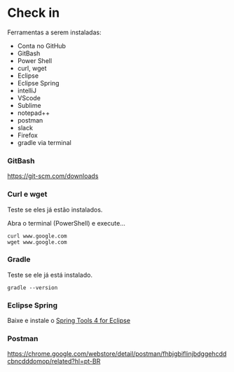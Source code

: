 # Check in


Ferramentas a serem instaladas:

+ Conta no GitHub
+ GitBash
+ Power Shell
+ curl, wget
+ Eclipse
+ Eclipse Spring
+ intelliJ
+ VScode
+ Sublime
+ notepad++
+ postman
+ slack
+ Firefox
+ gradle via terminal


### GitBash

https://git-scm.com/downloads


### Curl e wget

Teste se eles já estão instalados.

Abra o terminal (PowerShell) e execute...

    curl www.google.com
    wget www.google.com


### Gradle

Teste se ele já está instalado.

    gradle --version


### Eclipse Spring

Baixe e instale o [Spring Tools 4 for Eclipse](https://spring.io/tools)


### Postman

https://chrome.google.com/webstore/detail/postman/fhbjgbiflinjbdggehcddcbncdddomop/related?hl=pt-BR

